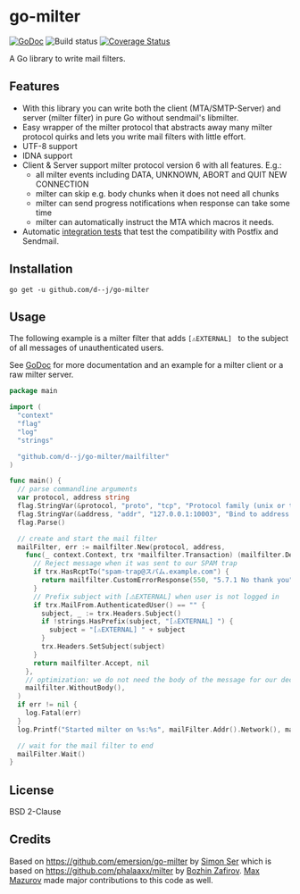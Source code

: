 # go-milter

[![GoDoc](https://godoc.org/github.com/d--j/go-milter?status.svg)](https://godoc.org/github.com/d--j/go-milter)
![Build status](https://github.com/d--j/go-milter/actions/workflows/go.yml/badge.svg?branch=main)
[![Coverage Status](https://coveralls.io/repos/github/d--j/go-milter/badge.svg?branch=main)](https://coveralls.io/github/d--j/go-milter?branch=main)

A Go library to write mail filters.

## Features

* With this library you can write both the client (MTA/SMTP-Server) and server (milter filter)
  in pure Go without sendmail's libmilter.
* Easy wrapper of the milter protocol that abstracts away many milter protocol quirks
  and lets you write mail filters with little effort.
* UTF-8 support
* IDNA support
* Client & Server support milter protocol version 6 with all features. E.g.:
  * all milter events including DATA, UNKNOWN, ABORT and QUIT NEW CONNECTION
  * milter can skip e.g. body chunks when it does not need all chunks
  * milter can send progress notifications when response can take some time 
  * milter can automatically instruct the MTA which macros it needs.
* Automatic [integration tests](integration/README.md) that test the compatibility with Postfix and Sendmail.

## Installation

```shell
go get -u github.com/d--j/go-milter
```

## Usage

The following example is a milter filter that adds `[⚠️EXTERNAL] ` to the subject of all messages of unauthenticated users.

See [GoDoc](https://godoc.org/github.com/d--j/go-milter/mailfilter) for more documentation and an example for a milter client or a raw milter server.

```go
package main

import (
  "context"
  "flag"
  "log"
  "strings"

  "github.com/d--j/go-milter/mailfilter"
)

func main() {
  // parse commandline arguments
  var protocol, address string
  flag.StringVar(&protocol, "proto", "tcp", "Protocol family (unix or tcp)")
  flag.StringVar(&address, "addr", "127.0.0.1:10003", "Bind to address or unix domain socket")
  flag.Parse()

  // create and start the mail filter
  mailFilter, err := mailfilter.New(protocol, address,
    func(_ context.Context, trx *mailfilter.Transaction) (mailfilter.Decision, error) {
      // Reject message when it was sent to our SPAM trap
      if trx.HasRcptTo("spam-trap@スパム.example.com") {
        return mailfilter.CustomErrorResponse(550, "5.7.1 No thank you"), nil
      }
      // Prefix subject with [⚠️EXTERNAL] when user is not logged in
      if trx.MailFrom.AuthenticatedUser() == "" {
        subject, _ := trx.Headers.Subject()
        if !strings.HasPrefix(subject, "[⚠️EXTERNAL] ") {
          subject = "[⚠️EXTERNAL] " + subject
        }
        trx.Headers.SetSubject(subject)
      }
      return mailfilter.Accept, nil
    },
    // optimization: we do not need the body of the message for our decision
    mailfilter.WithoutBody(),
  )
  if err != nil {
    log.Fatal(err)
  }
  log.Printf("Started milter on %s:%s", mailFilter.Addr().Network(), mailFilter.Addr().String())

  // wait for the mail filter to end
  mailFilter.Wait()
}
```

## License

BSD 2-Clause

## Credits

Based on https://github.com/emersion/go-milter by [Simon Ser](https://github.com/emersion) which is based on https://github.com/phalaaxx/milter by
[Bozhin Zafirov](https://github.com/phalaaxx). [Max Mazurov](https://github.com/foxcpp) made major contributions to this code as well.
